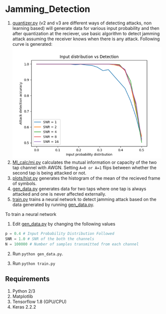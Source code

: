 # Jamming_Detection

1. [quantizer.py](quantizer.py) (v2 and v3 are different ways of detecting attacks, non learning based) will generate data for various input probability and then after quantization at the reciever, use basic algorithm to detect jamming attack assuming the receiver knows when there is any attack. Following curve is generated:
![Attack Detection Curve](Accuracy.png?raw=true)
2. [MI_calc/mi.py](MI_calc/mi.py) calculates the mutual information or capacity of the two tap channel with AWGN. Setting `A=0 or A=1` flips between whether the second tap is being attacked or not.
3. [plots/hist.py](plots/hist.py) generates the histogram of the mean of the recieved frame of symbols. 
4. [gen_data.py](gen_data.py) generates data for two taps where one tap is always attacked and one is never affected externally.
5. [train.py](train.py) trains a neural network to detect jamming attack based on the data generated by running [gen_data.py](gen_data.py).

To train a neural network
1. Edit [gen_data.py](gen_data.py) by changing the following values
```python
p = 0.4 # Input Probability Distribution Followed
SNR = 1.0 # SNR of the both the channels
N = 100000 # Number of samples transmitted from each channel
```
2. Run `python gen_data.py`.

3. Run `python train.py`

## Requirements
1. Python 2/3
2. Matplotlib
3. Tensorflow 1.8 (GPU/CPU)
4. Keras 2.2.2



